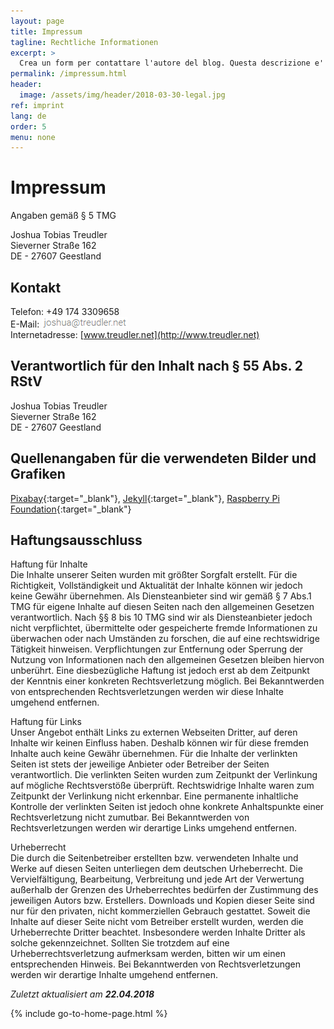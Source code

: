 ```yaml
---
layout: page
title: Impressum
tagline: Rechtliche Informationen
excerpt: >
  Crea un form per contattare l'autore del blog. Questa descrizione e' SEO!
permalink: /impressum.html
header:
  image: /assets/img/header/2018-03-30-legal.jpg
ref: imprint
lang: de
order: 5
menu: none
---
```


# Impressum

Angaben gemäß § 5 TMG  

Joshua Tobias Treudler  
Sieverner Straße 162  
DE - 27607 Geestland  

## Kontakt

Telefon: +49 174 3309658  
E-Mail: <img src="assets/img/joshua-at-treudler-net.png"><br>
Internetadresse: [www.treudler.net](http://www.treudler.net)  

## Verantwortlich für den Inhalt nach § 55 Abs. 2 RStV

Joshua Tobias Treudler  
Sieverner Straße 162  
DE - 27607 Geestland  

## Quellenangaben für die verwendeten Bilder und Grafiken

[Pixabay](//pixabay.com/){:target="_blank"}, [Jekyll](//jekyllrb.com/){:target="_blank"}, [Raspberry Pi Foundation](//www.raspberrypi.org/){:target="_blank"}

## Haftungsausschluss

Haftung für Inhalte  
Die Inhalte unserer Seiten wurden mit größter Sorgfalt erstellt. Für die Richtigkeit, Vollständigkeit und Aktualität der Inhalte können wir jedoch keine Gewähr übernehmen. Als Diensteanbieter sind wir gemäß § 7 Abs.1 TMG für eigene Inhalte auf diesen Seiten nach den allgemeinen Gesetzen verantwortlich. Nach §§ 8 bis 10 TMG sind wir als Diensteanbieter jedoch nicht verpflichtet, übermittelte oder gespeicherte fremde Informationen zu überwachen oder nach Umständen zu forschen, die auf eine rechtswidrige Tätigkeit hinweisen. Verpflichtungen zur Entfernung oder Sperrung der Nutzung von Informationen nach den allgemeinen Gesetzen bleiben hiervon unberührt. Eine diesbezügliche Haftung ist jedoch erst ab dem Zeitpunkt der Kenntnis einer konkreten Rechtsverletzung möglich. Bei Bekanntwerden von entsprechenden Rechtsverletzungen werden wir diese Inhalte umgehend entfernen.  

Haftung für Links  
Unser Angebot enthält Links zu externen Webseiten Dritter, auf deren Inhalte wir keinen Einfluss haben. Deshalb können wir für diese fremden Inhalte auch keine Gewähr übernehmen. Für die Inhalte der verlinkten Seiten ist stets der jeweilige Anbieter oder Betreiber der Seiten verantwortlich. Die verlinkten Seiten wurden zum Zeitpunkt der Verlinkung auf mögliche Rechtsverstöße überprüft. Rechtswidrige Inhalte waren zum Zeitpunkt der Verlinkung nicht erkennbar. Eine permanente inhaltliche Kontrolle der verlinkten Seiten ist jedoch ohne konkrete Anhaltspunkte einer Rechtsverletzung nicht zumutbar. Bei Bekanntwerden von Rechtsverletzungen werden wir derartige Links umgehend entfernen.  

Urheberrecht  
Die durch die Seitenbetreiber erstellten bzw. verwendeten Inhalte und Werke auf diesen Seiten unterliegen dem deutschen Urheberrecht. Die Vervielfältigung, Bearbeitung, Verbreitung und jede Art der Verwertung außerhalb der Grenzen des Urheberrechtes bedürfen der Zustimmung des jeweiligen Autors bzw. Erstellers. Downloads und Kopien dieser Seite sind nur für den privaten, nicht kommerziellen Gebrauch gestattet. Soweit die Inhalte auf dieser Seite nicht vom Betreiber erstellt wurden, werden die Urheberrechte Dritter beachtet. Insbesondere werden Inhalte Dritter als solche gekennzeichnet. Sollten Sie trotzdem auf eine Urheberrechtsverletzung aufmerksam werden, bitten wir um einen entsprechenden Hinweis. Bei Bekanntwerden von Rechtsverletzungen werden wir derartige Inhalte umgehend entfernen.  

*Zuletzt aktualisiert am **22.04.2018***

{% include go-to-home-page.html %}
